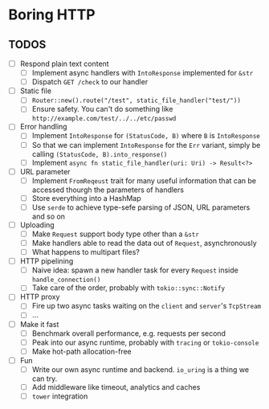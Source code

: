 
# Boring HTTP

## TODOS

* [ ] Respond plain text content
    - [ ] Implement async handlers with `IntoResponse` implemented for `&str`
    - [ ] Dispatch `GET /check` to our handler

* [ ] Static file
    - [ ] `Router::new().route("/test", static_file_handler("test/"))`
    - [ ] Ensure safety. You can't do something like `http://example.com/test/../../etc/passwd`

* [ ] Error handling
    - [ ] Implement `IntoResponse` for `(StatusCode, B)` where `B` is `IntoResponse`
    - [ ] So that we can implement `IntoResponse` for the `Err` variant, simply be calling
          `(StatusCode, B).into_response()`
    - [ ] Implement `async fn static_file_handler(uri: Uri) -> Result<?>`

* [ ] URL parameter
    - [ ] Implement `FromReqeust` trait for many useful information that can be accessed thourgh the parameters of handlers
    - [ ] Store everything into a HashMap
    - [ ] Use `serde` to achieve type-sefe parsing of JSON, URL parameters and so on

* [ ] Uploading
    - [ ] Make `Request` support body type other than a `&str`
    - [ ] Make handlers able to read the data out of `Request`, asynchronously
    - [ ] What happens to multipart files?

* [ ] HTTP pipelining
    - [ ] Naive idea: spawn a new handler task for every `Request` inside `handle_connection()`
    - [ ] Take care of the order, probably with `tokio::sync::Notify`

* [ ] HTTP proxy
    - [ ] Fire up two async tasks waiting on the `client` and `server`'s `TcpStream`
    - [ ] ...

* [ ] Make it fast
    - [ ] Benchmark overall performance, e.g. requests per second
    - [ ] Peak into our async runtime, probably with `tracing` or `tokio-console`
    - [ ] Make hot-path allocation-free

* [ ] Fun
    - [ ] Write our own async runtime and backend. `io_uring` is a thing we can try.
    - [ ] Add middleware like timeout, analytics and caches
    - [ ] `tower` integration
